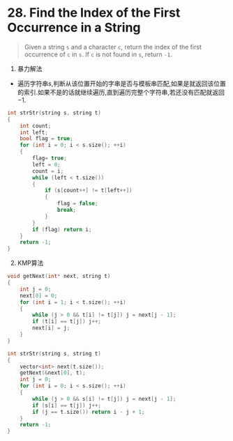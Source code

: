 # 28. Find the Index of the First Occurrence in a String

>Given a string `s` and a character `c`, return the index of the first occurrence of `c` in `s`. If `c` is not found in `s`, return `-1`.
 
1. 暴力解法
- 遍历字符串$s$,判断从该位置开始的字串是否与模板串匹配,如果是就返回该位置的索引.如果不是的话就继续遍历,直到遍历完整个字符串,若还没有匹配就返回$-1$.

```C++
int strStr(string s, string t)
{
    int count;
    int left;
    bool flag = true;
    for (int i = 0; i < s.size(); ++i)
    {
        flag= true;
        left = 0;
        count = i;
        while (left < t.size()) 
        {
            if (s[count++] != t[left++])
            {
                flag = false;
                break;
            }
        }
        if (flag) return i;
    }
    return -1;
}

```

2. KMP算法

```C++
void getNext(int* next, string t)
{
    int j = 0;
    next[0] = 0;
    for (int i = 1; i < t.size(); ++i)
    {
        while (j > 0 && t[i] != t[j]) j = next[j - 1];
        if (t[i] == t[j]) j++;
        next[i] = j;
    }
}

int strStr(string s, string t)
{
    vector<int> next(t.size());
    getNext(&next[0], t);
    int j = 0;
    for (int i = 0; i < s.size(); ++i)
    {
        while (j > 0 && s[i] != t[j]) j = next[j - 1];
        if (s[i] == t[j]) j++;
        if (j == t.size()) return i - j + 1;
    }
    return -1;
}
```